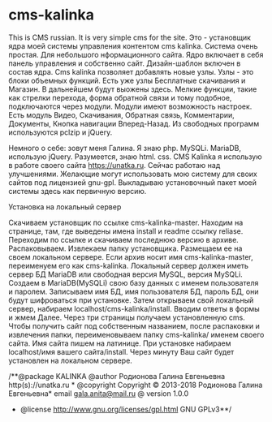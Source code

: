 # cms-kalinka
  This is CMS russian. It is very simple cms for the site. 
  Это - установщик ядра моей системы управления контентом cms kalinka. Система очень простая. Для небольшого нформационного сайта. Ядро включает в себя панель управления и собственно сайт. Дизайн-шаблон включен в состав ядра. Cms kalinka позволяет добавлять новые узлы. Узлы - это блоки объемных функций. Есть уже узлы Бесплатные скачивания и Магазин. В дальнейшем будут выожены здесь. Мелкие функции, такие как стрелки перехода, форма обратной связи и тому подобное, подключаются через модули. Модули имеют возможность настроек. Есть модуль Видео, Скачивания, Обратная связь, Комментарии, Документы, Кнопка навигации Вперед-Назад. Из свободных программ используются pclzip и jQuery.

  Немного о себе: зовут меня Галина. Я знаю php. MySQLi. MariaDB, использую jQuery. Разумеется, знаю html. css. CMS Kalinka я использую в работе своего сайта https://unatka.ru. Сейчас работаю над улучшениями. Желающие могут использовать мою систему для своих сайтов под лицензией gnu-gpl. Выкладываю установочный пакет моей системы здесь как первичную версию.
  
  Установка на локальный сервер

Скачиваем установщик по ссылке cms-kalinka-master. Находим на странице, там, где выведены имена install и readme ссылку reliase. Переходим по ссылке и скачиваем последнюю версию в архиве. Распаковываем. Извлекаем папку установщика. Размещаем ее на своем локальном сервере. Если архив носит имя cms-kalinka-master, переименуем его как cms-kalinka. Локальный сервер должен иметь сервер БД MariaDB или свободная версия MySQL, версия MySQLi. Создаем в MariaDB(MySQLi) свою базу данных с именем пользователя и паролем. Записываем имя БД, имя пользователя БД, пароль БД, они будут шифроваться при установке. Затем открываем свой локальный сервер, набираем localhost/cms-kalinka/install. Вводим ответы в формы и жмем Далее. Через три страницы получаем установленную cms. Чтобы получить сайт под собственным названием, после распаковки и извлечения папки, переименовываем папку cms-kalinka/ именем своего сайта. Имя сайта пишем на латинице. При установке набираем localhost/имя вашего сайта/install. Через минуту Ваш сайт будет установлен на локальном сервере.


/**@package KALINKA @author Родионова Галина Евгеньевна http(s)://unatka.ru * @copyright Copyright © 2013-2018 Родионова Галина Евгеньевна* email gala.anita@mail.ru @ version 1.0.0
* @license   http://www.gnu.org/licenses/gpl.html GNU GPLv3**/
